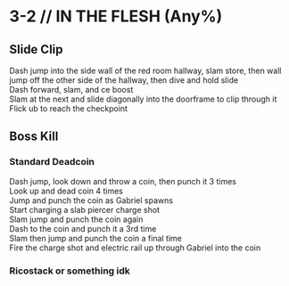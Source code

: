 # 3-2 // IN THE FLESH (Any%)


## Slide Clip
Dash jump into the side wall of the red room hallway, slam store, then wall jump off the other side of the hallway, then dive and hold slide <br/>
Dash forward, slam, and ce boost <br/>
Slam at the next and slide diagonally into the doorframe to clip through it <br/>
Flick ub to reach the checkpoint<br/>


## Boss Kill

### Standard Deadcoin
Dash jump, look down and throw a coin, then punch it 3 times <br/>
Look up and dead coin 4 times <br/>
Jump and punch the coin as Gabriel spawns <br/>
Start charging a slab piercer charge shot <br/>
Slam jump and punch the coin again <br/>
Dash to the coin and punch it a 3rd time <br/>
Slam then jump and punch the coin a final time <br/>
Fire the charge shot and electric rail up through Gabriel into the coin <br/>

### Ricostack or something idk

